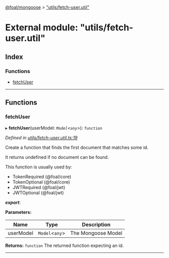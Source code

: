 [@foal/mongoose](../README.md) > ["utils/fetch-user.util"](../modules/_utils_fetch_user_util_.md)

# External module: "utils/fetch-user.util"

## Index

### Functions

* [fetchUser](_utils_fetch_user_util_.md#fetchuser)

---

## Functions

<a id="fetchuser"></a>

###  fetchUser

▸ **fetchUser**(userModel: *`Model`<`any`>*): `function`

*Defined in [utils/fetch-user.util.ts:19](https://github.com/FoalTS/foal/blob/538afb23/packages/mongoose/src/utils/fetch-user.util.ts#L19)*

Create a function that finds the first document that matches some id.

It returns undefined if no document can be found.

This function is usually used by:

*   TokenRequired (@foal/core)
*   TokenOptional (@foal/core)
*   JWTRequired (@foal/jwt)
*   JWTOptional (@foal/jwt)

*__export__*: 

**Parameters:**

| Name | Type | Description |
| ------ | ------ | ------ |
| userModel | `Model`<`any`> |  The Mongoose Model |

**Returns:** `function`
The returned function expecting an id.

___

